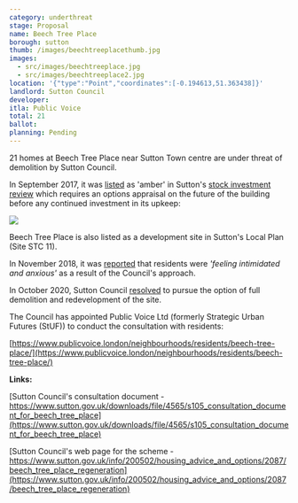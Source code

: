 ```yaml
---
category: underthreat
stage: Proposal
name: Beech Tree Place 
borough: sutton
thumb: /images/beechtreeplacethumb.jpg
images:
  - src/images/beechtreeplace.jpg
  - src/images/beechtreeplace2.jpg
location: '{"type":"Point","coordinates":[-0.194613,51.363438]}'
landlord: Sutton Council
developer:
itla: Public Voice
total: 21
ballot:
planning: Pending
---
```

21 homes at Beech Tree Place near Sutton Town centre are under threat of demolition by Sutton Council.

In September 2017, it was [listed](https://moderngov.sutton.gov.uk/documents/s54307/7%20Housing%20Revenue%20Account%20Business%20Plan%20201718%20-%20204647%20-%20Appendix%20A.pdf) as 'amber' in Sutton's [stock investment review](https://moderngov.sutton.gov.uk/documents/s54306/7%20Housing%20Revenue%20Account%20Business%20Plan%20201718%20-%20204647.pdf) which requires an options appraisal on the future of the building before any continued investment in its upkeep:

<img src="/images/rosehillamber.png" class="img-fluid rounded img-thumbnail">

Beech Tree Place is also listed as a development site in Sutton's Local Plan (Site STC 11).

In November 2018, it was [reported](https://www.croydonadvertiser.co.uk/news/croydon-news/sutton-sheltered-housing-residents-intimidated-2218561) that residents were _'feeling intimidated and anxious'_ as a result of the Council's approach.

In October 2020, Sutton Council [resolved](https://www.sutton.gov.uk/info/200502/housing_advice_and_options/2087/beech_tree_place_regeneration) to pursue the option of full demolition and redevelopment of the site.

The Council has appointed Public Voice Ltd (formerly Strategic Urban Futures (StUF)) to conduct the consultation with residents: 

[https://www.publicvoice.london/neighbourhoods/residents/beech-tree-place/](https://www.publicvoice.london/neighbourhoods/residents/beech-tree-place/)

__Links:__  

[Sutton Council's consultation document - https://www.sutton.gov.uk/downloads/file/4565/s105_consultation_document_for_beech_tree_place](https://www.sutton.gov.uk/downloads/file/4565/s105_consultation_document_for_beech_tree_place)

[Sutton Council's web page for the scheme - https://www.sutton.gov.uk/info/200502/housing_advice_and_options/2087/beech_tree_place_regeneration](https://www.sutton.gov.uk/info/200502/housing_advice_and_options/2087/beech_tree_place_regeneration)


